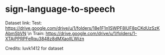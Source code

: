 # sign-language-to-speech

Dataset link: 
Test: https://drive.google.com/drive/u/1/folders/18e1F1n1SWPF8lUF8pCKdUzSzKAbmSbVN \n
Train: https://drive.google.com/drive/u/1/folders/1-XTAjPPRPFeRqu3848z8dMXaolILWizn

Credits: luvk1412 for dataset
